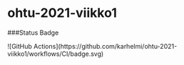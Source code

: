 # ohtu-2021-viikko1

###Status Badge
<p>
![GitHub Actions](https://github.com/karhelmi/ohtu-2021-viikko1/workflows/CI/badge.svg)
